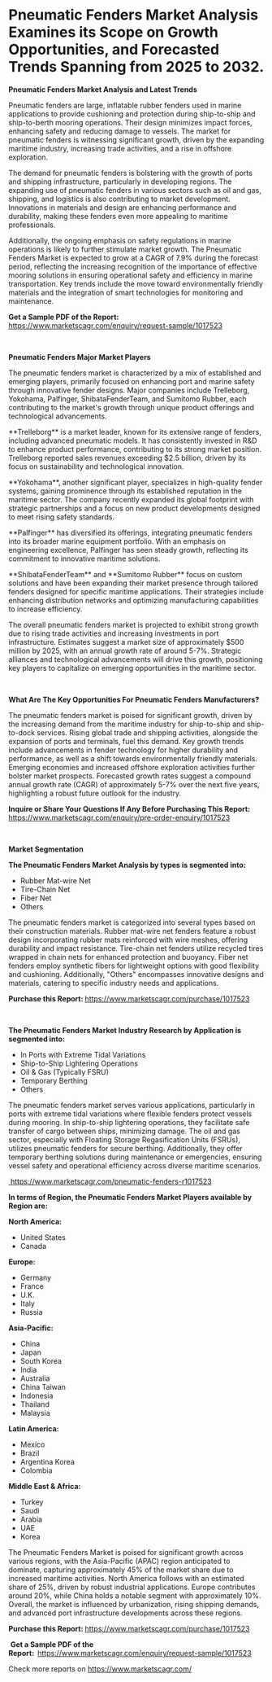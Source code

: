 <p><h1>Pneumatic Fenders Market Analysis Examines its Scope on Growth Opportunities, and Forecasted Trends Spanning from 2025 to 2032.</h1></p><p><strong>Pneumatic Fenders Market Analysis and Latest Trends</strong></p>
<p><p>Pneumatic fenders are large, inflatable rubber fenders used in marine applications to provide cushioning and protection during ship-to-ship and ship-to-berth mooring operations. Their design minimizes impact forces, enhancing safety and reducing damage to vessels. The market for pneumatic fenders is witnessing significant growth, driven by the expanding maritime industry, increasing trade activities, and a rise in offshore exploration.</p><p>The demand for pneumatic fenders is bolstering with the growth of ports and shipping infrastructure, particularly in developing regions. The expanding use of pneumatic fenders in various sectors such as oil and gas, shipping, and logistics is also contributing to market development. Innovations in materials and design are enhancing performance and durability, making these fenders even more appealing to maritime professionals.</p><p>Additionally, the ongoing emphasis on safety regulations in marine operations is likely to further stimulate market growth. The Pneumatic Fenders Market is expected to grow at a CAGR of 7.9% during the forecast period, reflecting the increasing recognition of the importance of effective mooring solutions in ensuring operational safety and efficiency in marine transportation. Key trends include the move toward environmentally friendly materials and the integration of smart technologies for monitoring and maintenance.</p></p>
<p><strong>Get a Sample PDF of the Report:&nbsp;</strong> <a href="https://www.marketscagr.com/enquiry/request-sample/1017523?utm_campaign=2468&utm_medium=2&utm_source=Github&utm_content=ia&utm_term=09042025&utm_id=pneumatic-fenders">https://www.marketscagr.com/enquiry/request-sample/1017523</a></p>
<p>&nbsp;</p>
<p><strong>Pneumatic Fenders Major Market Players</strong></p>
<p><p>The pneumatic fenders market is characterized by a mix of established and emerging players, primarily focused on enhancing port and marine safety through innovative fender designs. Major companies include Trelleborg, Yokohama, Palfinger, ShibataFenderTeam, and Sumitomo Rubber, each contributing to the market's growth through unique product offerings and technological advancements.</p><p>**Trelleborg** is a market leader, known for its extensive range of fenders, including advanced pneumatic models. It has consistently invested in R&D to enhance product performance, contributing to its strong market position. Trelleborg reported sales revenues exceeding $2.5 billion, driven by its focus on sustainability and technological innovation.</p><p>**Yokohama**, another significant player, specializes in high-quality fender systems, gaining prominence through its established reputation in the maritime sector. The company recently expanded its global footprint with strategic partnerships and a focus on new product developments designed to meet rising safety standards.</p><p>**Palfinger** has diversified its offerings, integrating pneumatic fenders into its broader marine equipment portfolio. With an emphasis on engineering excellence, Palfinger has seen steady growth, reflecting its commitment to innovative maritime solutions.</p><p>**ShibataFenderTeam** and **Sumitomo Rubber** focus on custom solutions and have been expanding their market presence through tailored fenders designed for specific maritime applications. Their strategies include enhancing distribution networks and optimizing manufacturing capabilities to increase efficiency.</p><p>The overall pneumatic fenders market is projected to exhibit strong growth due to rising trade activities and increasing investments in port infrastructure. Estimates suggest a market size of approximately $500 million by 2025, with an annual growth rate of around 5-7%. Strategic alliances and technological advancements will drive this growth, positioning key players to capitalize on emerging opportunities in the maritime sector.</p></p>
<p>&nbsp;</p>
<p><strong>What Are The Key Opportunities For Pneumatic Fenders Manufacturers?</strong></p>
<p><p>The pneumatic fenders market is poised for significant growth, driven by the increasing demand from the maritime industry for ship-to-ship and ship-to-dock services. Rising global trade and shipping activities, alongside the expansion of ports and terminals, fuel this demand. Key growth trends include advancements in fender technology for higher durability and performance, as well as a shift towards environmentally friendly materials. Emerging economies and increased offshore exploration activities further bolster market prospects. Forecasted growth rates suggest a compound annual growth rate (CAGR) of approximately 5-7% over the next five years, highlighting a robust future outlook for the industry.</p></p>
<p><strong>Inquire or Share Your Questions If Any Before Purchasing This Report:</strong> <a href="https://www.marketscagr.com/enquiry/pre-order-enquiry/1017523?utm_campaign=2468&utm_medium=2&utm_source=Github&utm_content=ia&utm_term=09042025&utm_id=pneumatic-fenders">https://www.marketscagr.com/enquiry/pre-order-enquiry/1017523</a></p>
<p>&nbsp;</p>
<p><strong>Market Segmentation</strong></p>
<p><strong>The Pneumatic Fenders Market Analysis by types is segmented into:</strong></p>
<p><ul><li>Rubber Mat-wire Net</li><li>Tire-Chain Net</li><li>Fiber Net</li><li>Others</li></ul></p>
<p><p>The pneumatic fenders market is categorized into several types based on their construction materials. Rubber mat-wire net fenders feature a robust design incorporating rubber mats reinforced with wire meshes, offering durability and impact resistance. Tire-chain net fenders utilize recycled tires wrapped in chain nets for enhanced protection and buoyancy. Fiber net fenders employ synthetic fibers for lightweight options with good flexibility and cushioning. Additionally, "Others" encompasses innovative designs and materials, catering to specific industry needs and applications.</p></p>
<p><strong>Purchase this Report:&nbsp;</strong><a href="https://www.marketscagr.com/purchase/1017523?utm_campaign=2468&utm_medium=2&utm_source=Github&utm_content=ia&utm_term=09042025&utm_id=pneumatic-fenders">https://www.marketscagr.com/purchase/1017523</a></p>
<p>&nbsp;</p>
<p><strong>The Pneumatic Fenders Market Industry Research by Application is segmented into:</strong></p>
<p><ul><li>In Ports with Extreme Tidal Variations</li><li>Ship-to-Ship Lightering Operations</li><li>Oil & Gas (Typically FSRU)</li><li>Temporary Berthing</li><li>Others</li></ul></p>
<p><p>The pneumatic fenders market serves various applications, particularly in ports with extreme tidal variations where flexible fenders protect vessels during mooring. In ship-to-ship lightering operations, they facilitate safe transfer of cargo between ships, minimizing damage. The oil and gas sector, especially with Floating Storage Regasification Units (FSRUs), utilizes pneumatic fenders for secure berthing. Additionally, they offer temporary berthing solutions during maintenance or emergencies, ensuring vessel safety and operational efficiency across diverse maritime scenarios.</p></p>
<p><a href="https://www.marketscagr.com/pneumatic-fenders-r1017523?utm_campaign=2468&utm_medium=2&utm_source=Github&utm_content=ia&utm_term=09042025&utm_id=pneumatic-fenders">&nbsp;https://www.marketscagr.com/pneumatic-fenders-r1017523</a></p>
<p><strong>In terms of Region, the Pneumatic Fenders Market Players available by Region are:</strong></p>
<p>
    <p> <strong> North America: </strong>
        <ul>
            <li>United States</li>
            <li>Canada</li>
        </ul>
        </p> 
    <p> <strong> Europe: </strong>
        <ul>
            <li>Germany</li>
            <li>France</li>
            <li>U.K.</li>
            <li>Italy</li>
            <li>Russia</li>
        </ul>
        </p> 
    <p> <strong> Asia-Pacific: </strong>
        <ul>
            <li>China</li>
            <li>Japan</li>
            <li>South Korea</li>
            <li>India</li>
            <li>Australia</li>
            <li>China Taiwan</li>
            <li>Indonesia</li>
            <li>Thailand</li>
            <li>Malaysia</li>
        </ul>
        </p> 
    <p> <strong> Latin America: </strong>
        <ul>
            <li>Mexico</li>
            <li>Brazil</li>
            <li>Argentina Korea</li>
            <li>Colombia</li>
        </ul>
        </p> 
    <p> <strong> Middle East & Africa: </strong>
        <ul>
            <li>Turkey</li>
            <li>Saudi</li>
            <li>Arabia</li>
            <li>UAE</li>
            <li>Korea</li>
        </ul>
    </p>
    </p>
<p><p>The Pneumatic Fenders Market is poised for significant growth across various regions, with the Asia-Pacific (APAC) region anticipated to dominate, capturing approximately 45% of the market share due to increased maritime activities. North America follows with an estimated share of 25%, driven by robust industrial applications. Europe contributes around 20%, while China holds a notable segment with approximately 10%. Overall, the market is influenced by urbanization, rising shipping demands, and advanced port infrastructure developments across these regions.</p></p>
<p><strong>Purchase this Report: </strong><a href="https://www.marketscagr.com/purchase/1017523?utm_campaign=2468&utm_medium=2&utm_source=Github&utm_content=ia&utm_term=09042025&utm_id=pneumatic-fenders">https://www.marketscagr.com/purchase/1017523</a></p>
<p>&nbsp;<strong>Get a Sample PDF of the Report:&nbsp;&nbsp;</strong><a href="https://www.marketscagr.com/enquiry/request-sample/1017523?utm_campaign=2468&utm_medium=2&utm_source=Github&utm_content=ia&utm_term=09042025&utm_id=pneumatic-fenders">https://www.marketscagr.com/enquiry/request-sample/1017523</a></p>
<p><strong></strong></p>
<p>Check more reports on <a href="https://www.marketscagr.com/?utm_campaign=2468&utm_medium=2&utm_source=Github&utm_content=ia&utm_term=09042025&utm_id=pneumatic-fenders">https://www.marketscagr.com/</a></p>